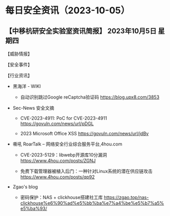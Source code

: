 # 每日安全资讯（2023-10-05）

【中移杭研安全实验室资讯简报】
2023年10月5日 星期四
---------------------------
【威胁情报】

【安全事件】

【行业资讯】

- 黑海洋 - WIKI
  - 自动识别跳过Google reCaptcha验证码
https://blog.upx8.com/3853

- Sec-News 安全文摘
  - CVE-2023-4911: PoC for CVE-2023-4911
https://govuln.com/news/url/pDGL

  - 2023 Microsoft Office XSS
https://govuln.com/news/url/jdBv

- 嘶吼 RoarTalk – 网络安全行业综合服务平台,4hou.com
  - CVE-2023-5129：libwebp开源库10分漏洞
https://www.4hou.com/posts/ZGNJ

  - 免费下载管理器被植入后门：一种针对Linux系统的潜在供应链攻击
https://www.4hou.com/posts/qp92

- Zgao's blog
  - 密码保护：NAS + clickhouse搭建社工库
https://zgao.top/nas-clickhouse%e6%90%ad%e5%bb%ba%e7%a4%be%e5%b7%a5%e5%ba%93/

